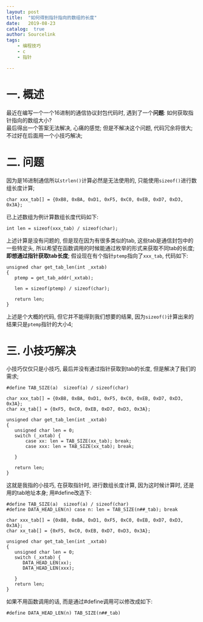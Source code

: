 ```yaml
---
layout: post
title:  "如何得到指针指向的数组的长度"
date:   2019-08-23
catalog:  true
author: Sourcelink
tags:
    - 编程技巧
    - c
    - 指针

---
```




# 一. 概述


最近在编写一个一个16进制的通信协议封包代码时, 遇到了一个**问题**: 如何获取指针指向的数组大小?  
最后得出一个答案无法解决, 心痛的感觉; 但是不解决这个问题, 代码冗余将很大; 不过好在后面用一个小技巧解决;


# 二. 问题


因为是16进制通信所以`strlen()`计算必然是无法使用的, 只能使用`sizeof()`进行数组长度计算;  

```
char xxx_tab[] = {0xB8, 0xBA, 0xD1, 0xF5, 0xC0, 0xEB, 0xD7, 0xD3, 0x3A};
```


已上述数组为例计算数组长度代码如下: 

```
int len = sizeof(xxx_tab) / sizeof(char);
```

上述计算是没有问题的, 但是现在因为有很多类似的tab, 这些tab是通信封包中的一些特定头, 所以希望在函数调用的时候能通过枚举的形式来获取不同tab的长度; 
**即想通过指针获取tab长度**; 假设现在有个指针`ptemp`指向了`xxx_tab`, 代码如下:

```
unsigned char get_tab_len(int _xxtab)
{
   ptemp = get_tab_addr(_xxtab);
   
   len = sizeof(ptemp) / sizeof(char);
    
   return len;
}
```

上述是个大概的代码, 但它并不能得到我们想要的结果, 因为`sizeof()`计算出来的结果只是`ptemp`指针的大小4;  


# 三. 小技巧解决

小技巧仅仅只是小技巧, 最后并没有通过指针获取到tab的长度, 但是解决了我们的需求; 


```
#define TAB_SIZE(a)  sizeof(a) / sizeof(char)

char xxx_tab[] = {0xB8, 0xBA, 0xD1, 0xF5, 0xC0, 0xEB, 0xD7, 0xD3, 0x3A};
char xx_tab[] = {0xF5, 0xC0, 0xEB, 0xD7, 0xD3, 0x3A};

unsigned char get_tab_len(int _xxtab)
{
   unsigned char len = 0;
   switch (_xxtab) {
       case xx: len = TAB_SIZE(xx_tab); break;
       case xxx: len = TAB_SIZE(xx_tab); break;
       
   }
   
   return len;
}
```

这就是我指的小技巧, 在获取指针时, 进行数组长度计算, 因为这时候计算时, 还是用的tab地址本身; 用#define改造下:

```
#define TAB_SIZE(a)  sizeof(a) / sizeof(char)
#define DATA_HEAD_LEN(n) case n: len = TAB_SIZE(n##_tab); break

char xxx_tab[] = {0xB8, 0xBA, 0xD1, 0xF5, 0xC0, 0xEB, 0xD7, 0xD3, 0x3A};
char xx_tab[] = {0xF5, 0xC0, 0xEB, 0xD7, 0xD3, 0x3A};

unsigned char get_tab_len(int _xxtab)
{
   unsigned char len = 0;
   switch (_xxtab) {
      DATA_HEAD_LEN(xx);
      DATA_HEAD_LEN(xxx);
       
   }
   return len;
}
```


如果不用函数调用的话, 而是通过#define调用可以修改成如下:

```
#define DATA_HEAD_LEN(n) TAB_SIZE(n##_tab)
```